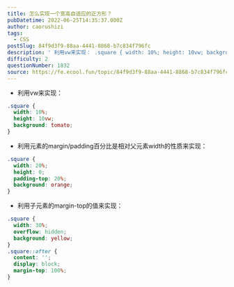 ```yaml
---
title: 怎么实现一个宽高自适应的正方形？
pubDatetime: 2022-06-25T14:35:37.000Z
author: caorushizi
tags:
  - CSS
postSlug: 84f9d3f9-88aa-4441-8868-b7c834f796fc
description: ' 利用vw来实现： .square { width: 10%; height: 10vw; background: tomato; } 利用元素的margin/padding百分比是相对父元素width的性质来实现： .square { width: 20%; height: 0; padding-top: 20%; background: orange; } 利用子元素的margin-top的值'
difficulty: 2
questionNumber: 1832
source: https://fe.ecool.fun/topic/84f9d3f9-88aa-4441-8868-b7c834f796fc
---
```



- 利用vw来实现：

```css
.square {
  width: 10%;
  height: 10vw;
  background: tomato;
}
```

- 利用元素的margin/padding百分比是相对父元素width的性质来实现：

```css
.square {
  width: 20%;
  height: 0;
  padding-top: 20%;
  background: orange;
}
```

- 利用子元素的margin-top的值来实现：

```css
.square {
  width: 30%;
  overflow: hidden;
  background: yellow;
}
.square::after {
  content: '';
  display: block;
  margin-top: 100%;
}
```
